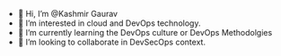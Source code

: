 - 👋 Hi, I’m @Kashmir Gaurav
- 👀 I’m interested in cloud and DevOps technology.
- 🌱 I’m currently learning the DevOps culture or DevOps Methodolgies
- 💞️ I’m looking to collaborate in DevSecOps context.
<!---
Kgaurav8/Kgaurav8 is a ✨ special ✨ repository because its `README.md` (this file) appears on your GitHub profile.
You can click the Preview link to take a look at your changes.
--->
